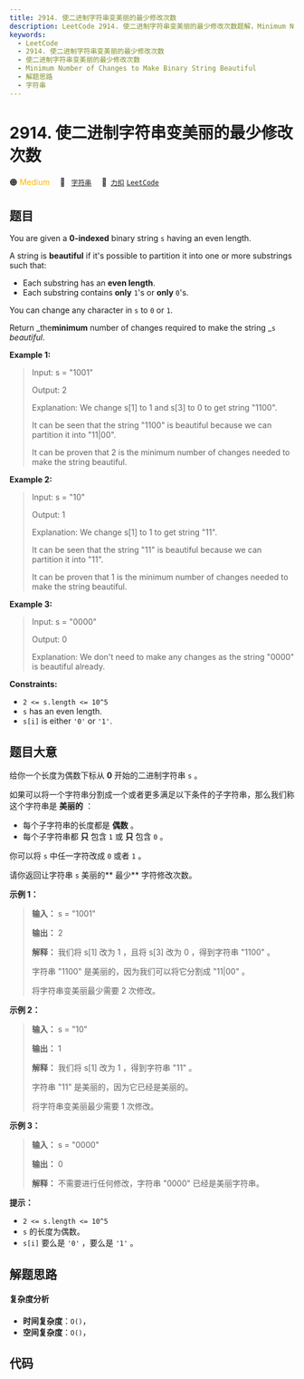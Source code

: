 ```yaml
---
title: 2914. 使二进制字符串变美丽的最少修改次数
description: LeetCode 2914. 使二进制字符串变美丽的最少修改次数题解，Minimum Number of Changes to Make Binary String Beautiful，包含解题思路、复杂度分析以及完整的 JavaScript 代码实现。
keywords:
  - LeetCode
  - 2914. 使二进制字符串变美丽的最少修改次数
  - 使二进制字符串变美丽的最少修改次数
  - Minimum Number of Changes to Make Binary String Beautiful
  - 解题思路
  - 字符串
---
```


# 2914. 使二进制字符串变美丽的最少修改次数

🟠 <font color=#ffb800>Medium</font>&emsp; 🔖&ensp; [`字符串`](/tag/string.md)&emsp; 🔗&ensp;[`力扣`](https://leetcode.cn/problems/minimum-number-of-changes-to-make-binary-string-beautiful) [`LeetCode`](https://leetcode.com/problems/minimum-number-of-changes-to-make-binary-string-beautiful)

## 题目

You are given a **0-indexed** binary string `s` having an even length.

A string is **beautiful** if it's possible to partition it into one or more
substrings such that:

  * Each substring has an **even length**.
  * Each substring contains **only** `1`'s or **only** `0`'s.

You can change any character in `s` to `0` or `1`.

Return _the**minimum** number of changes required to make the string _`s`
_beautiful_.



**Example 1:**

> Input: s = "1001"
> 
> Output: 2
> 
> Explanation: We change s[1] to 1 and s[3] to 0 to get string "1100".
> 
> It can be seen that the string "1100" is beautiful because we can partition it into "11|00".
> 
> It can be proven that 2 is the minimum number of changes needed to make the string beautiful.

**Example 2:**

> Input: s = "10"
> 
> Output: 1
> 
> Explanation: We change s[1] to 1 to get string "11".
> 
> It can be seen that the string "11" is beautiful because we can partition it into "11".
> 
> It can be proven that 1 is the minimum number of changes needed to make the string beautiful.

**Example 3:**

> Input: s = "0000"
> 
> Output: 0
> 
> Explanation: We don't need to make any changes as the string "0000" is beautiful already.

**Constraints:**

  * `2 <= s.length <= 10^5`
  * `s` has an even length.
  * `s[i]` is either `'0'` or `'1'`.


## 题目大意

给你一个长度为偶数下标从 **0**  开始的二进制字符串 `s` 。

如果可以将一个字符串分割成一个或者更多满足以下条件的子字符串，那么我们称这个字符串是 **美丽的**  ：

  * 每个子字符串的长度都是 **偶数**  。
  * 每个子字符串都 **只**  包含 `1` 或 **只**  包含 `0` 。

你可以将 `s` 中任一字符改成 `0` 或者 `1` 。

请你返回让字符串 `s` 美丽的**  最少** 字符修改次数。



**示例 1：**

> 
> 
> 
> 
> 
> **输入：** s = "1001"
> 
> **输出：** 2
> 
> **解释：** 我们将 s[1] 改为 1 ，且将 s[3] 改为 0 ，得到字符串 "1100" 。
> 
> 字符串 "1100" 是美丽的，因为我们可以将它分割成 "11|00" 。
> 
> 将字符串变美丽最少需要 2 次修改。
> 
> 

**示例 2：**

> 
> 
> 
> 
> 
> **输入：** s = "10"
> 
> **输出：** 1
> 
> **解释：** 我们将 s[1] 改为 1 ，得到字符串 "11" 。
> 
> 字符串 "11" 是美丽的，因为它已经是美丽的。
> 
> 将字符串变美丽最少需要 1 次修改。
> 
> 

**示例 3：**

> 
> 
> 
> 
> 
> **输入：** s = "0000"
> 
> **输出：** 0
> 
> **解释：** 不需要进行任何修改，字符串 "0000" 已经是美丽字符串。
> 
> 



**提示：**

  * `2 <= s.length <= 10^5`
  * `s` 的长度为偶数。
  * `s[i]` 要么是 `'0'` ，要么是 `'1'` 。


## 解题思路

#### 复杂度分析

- **时间复杂度**：`O()`，
- **空间复杂度**：`O()`，

## 代码

```javascript

```